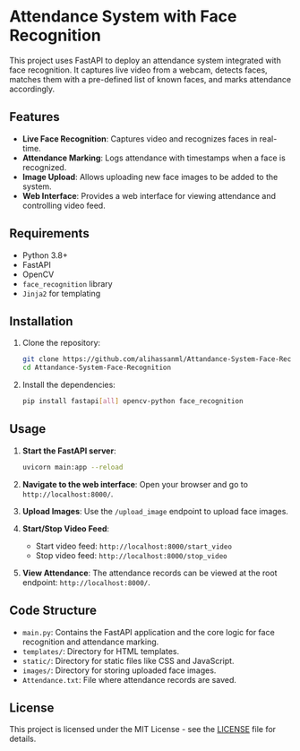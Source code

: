 # Attendance System with Face Recognition

This project uses FastAPI to deploy an attendance system integrated with face recognition. It captures live video from a webcam, detects faces, matches them with a pre-defined list of known faces, and marks attendance accordingly. 

## Features

- **Live Face Recognition**: Captures video and recognizes faces in real-time.
- **Attendance Marking**: Logs attendance with timestamps when a face is recognized.
- **Image Upload**: Allows uploading new face images to be added to the system.
- **Web Interface**: Provides a web interface for viewing attendance and controlling video feed.

## Requirements

- Python 3.8+
- FastAPI
- OpenCV
- `face_recognition` library
- `Jinja2` for templating

## Installation

1. Clone the repository:
   ```bash
   git clone https://github.com/alihassanml/Attandance-System-Face-Recognition.git
   cd Attandance-System-Face-Recognition
   ```

2. Install the dependencies:
   ```bash
   pip install fastapi[all] opencv-python face_recognition
   ```

## Usage

1. **Start the FastAPI server**:
   ```bash
   uvicorn main:app --reload
   ```

2. **Navigate to the web interface**:
   Open your browser and go to `http://localhost:8000/`.

3. **Upload Images**:
   Use the `/upload_image` endpoint to upload face images. 

4. **Start/Stop Video Feed**:
   - Start video feed: `http://localhost:8000/start_video`
   - Stop video feed: `http://localhost:8000/stop_video`

5. **View Attendance**:
   The attendance records can be viewed at the root endpoint: `http://localhost:8000/`.

## Code Structure

- `main.py`: Contains the FastAPI application and the core logic for face recognition and attendance marking.
- `templates/`: Directory for HTML templates.
- `static/`: Directory for static files like CSS and JavaScript.
- `images/`: Directory for storing uploaded face images.
- `Attendance.txt`: File where attendance records are saved.

## License

This project is licensed under the MIT License - see the [LICENSE](LICENSE) file for details.
